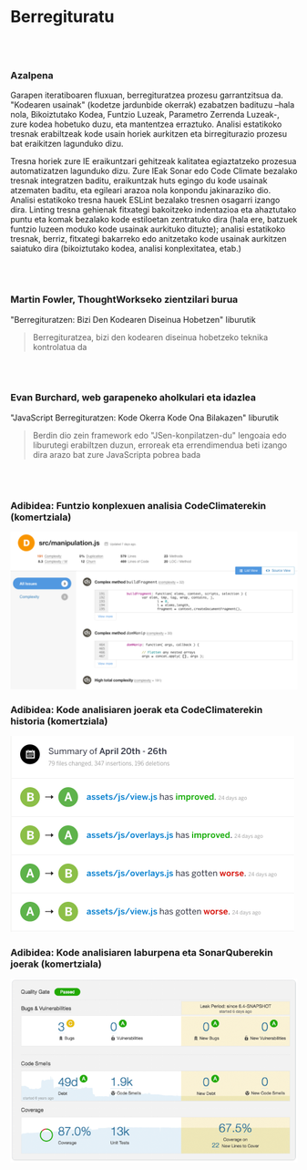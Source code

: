 # Berregituratu

<br/><br/>

### Azalpena

Garapen iteratiboaren fluxuan, berregituratzea prozesu garrantzitsua da. "Kodearen usainak" (kodetze jardunbide okerrak) ezabatzen badituzu –hala nola, Bikoiztutako Kodea, Funtzio Luzeak, Parametro Zerrenda Luzeak-, zure kodea hobetuko duzu, eta mantentzea erraztuko. Analisi estatikoko tresnak erabiltzeak kode usain horiek aurkitzen eta birregiturazio prozesu bat eraikitzen lagunduko dizu.

Tresna horiek zure IE eraikuntzari gehitzeak kalitatea egiaztatzeko prozesua automatizatzen lagunduko dizu. Zure IEak Sonar edo Code Climate bezalako tresnak integratzen baditu, eraikuntzak huts egingo du kode usainak atzematen baditu, eta egileari arazoa nola konpondu jakinaraziko dio. Analisi estatikoko tresna hauek ESLint bezalako tresnen osagarri izango dira. Linting tresna gehienak fitxategi bakoitzeko indentazioa eta ahaztutako puntu eta komak bezalako kode estiloetan zentratuko dira (hala ere, batzuek funtzio luzeen moduko kode usainak aurkituko dituzte); analisi estatikoko tresnak, berriz, fitxategi bakarreko edo anitzetako kode usainak  aurkitzen saiatuko dira (bikoiztutako kodea, analisi konplexitatea, etab.)

<br/><br/>


### Martin Fowler, ThoughtWorkseko zientzilari burua

 "Berregituratzen: Bizi Den Kodearen Diseinua Hobetzen" liburutik

 > Berregituratzea, bizi den kodearen diseinua hobetzeko teknika kontrolatua da

<br/><br/>

### Evan Burchard, web garapeneko aholkulari eta idazlea

 "JavaScript Berregituratzen: Kode Okerra Kode Ona Bilakazen" liburutik

 > Berdin dio zein framework edo "JSen-konpilatzen-du" lengoaia edo liburutegi erabiltzen duzun, erroreak eta errendimendua beti izango dira arazo bat zure JavaScripta pobrea bada

<br/><br/>

 ### Adibidea: Funtzio konplexuen analisia CodeClimaterekin (komertziala)

![alt text](../../assets/images/codeanalysis-climate-complex-methods.PNG "Funtzio konplexuen analisia")

### Adibidea: Kode analisiaren joerak eta CodeClimaterekin historia (komertziala)

![alt text](../../assets/images/codeanalysis-climate-history.PNG "Kode analisiaren historia")

### Adibidea: Kode analisiaren laburpena eta SonarQuberekin joerak (komertziala)

![alt text](../../assets/images/codeanalysis-sonarqube-dashboard.PNG "Kode analisiaren historia")


<br/><br/>
